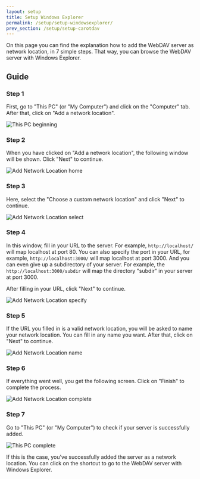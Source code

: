 ```yaml
---
layout: setup
title: Setup Windows Explorer
permalink: /setup/setup-windowsexplorer/
prev_section: /setup/setup-carotdav
---
```


On this page you can find the explanation how to add the WebDAV server as network location, in 7 simple steps.
That way, you can browse the WebDAV server with Windows Explorer.

## Guide ##

### Step 1 ###

First, go to "This PC" (or "My Computer") and click on the "Computer" tab. After that, click on "Add a network location".

![This PC beginning](/img/setup-windowsexplorer/windowsexplorer1.png)

### Step 2 ###

When you have clicked on "Add a network location", the following window will be shown. Click "Next" to continue.

![Add Network Location home](/img/setup-windowsexplorer/windowsexplorer2.png)

### Step 3 ###

Here, select the "Choose a custom network location" and click "Next" to continue.

![Add Network Location select](/img/setup-windowsexplorer/windowsexplorer3.png)

### Step 4 ###

In this window, fill in your URL to the server.
For example, `http://localhost/` will map localhost at port 80.
You can also specify the port in your URL, for example, `http://localhost:3000/` will map localhost at port 3000.
And you can even give up a subdirectory  of your server.
For example, the `http://localhost:3000/subdir` will map the directory "subdir" in your server at port 3000.

After filling in your URL, click "Next" to continue.

![Add Network Location specify](/img/setup-windowsexplorer/windowsexplorer4.png)

### Step 5 ###

If the URL you filled in is a valid network location, you will be asked to name your network location.
You can fill in any name you want. After that, click on "Next" to continue.

![Add Network Location name](/img/setup-windowsexplorer/windowsexplorer5.png)

### Step 6 ###

If everything went well, you get the following screen.
Click on "Finish" to complete the process.

![Add Network Location complete](/img/setup-windowsexplorer/windowsexplorer6.png)

### Step 7 ###

Go to "This PC" (or "My Computer") to check if your server is successfully added.

![This PC complete](/img/setup-windowsexplorer/windowsexplorer7.png)

If this is the case, you've successfully added the server as a network location.
You can click on the shortcut to go to the WebDAV server with Windows Explorer.